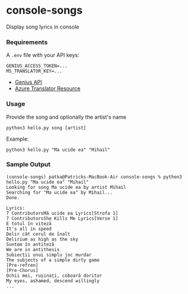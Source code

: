 # console-songs
Display song lyrics in console

### Requirements
A `.env` file with your API keys:
```
GENIUS_ACCESS_TOKEN=...
MS_TRANSLATOR_KEY=...
```
- [Genius API](https://docs.genius.com)
- [Azure Translator Resource](https://learn.microsoft.com/en-us/azure/ai-services/translator/create-translator-resource)

### Usage

Provide the song and optionally the artist's name
```
python3 hello.py song [artist]
```

Example:
```
python3 hello.py "Ma ucide ea" "Mihail"
```

### Sample Output
```
(console-songs) patka@Patricks-MacBook-Air console-songs % python3 hello.py "Ma ucide ea" "Mihail"
Looking for song Ma ucide ea by artist Mihail
Searching for "Ma ucide ea" by Mihail...
Done.

Lyrics:
7 ContributorsMă ucide ea Lyrics[Strofa 1]                                        7 ContributorsShe Kills Me Lyrics[Verse 1]
E totul în viteză                                                                 It's all in speed
Delir cât cerul de înalt                                                          Delirium as high as the sky
Suntem în antiteză                                                                We are in antithesis
Subiecții unui simplu joc murdar                                                  The subjects of a simple dirty game
[Pre-refren]                                                                      [Pre-Chorus]
Ochii mei, rușinați, coboară doritor                                              My eyes, ashamed, descend willingly     
...
```